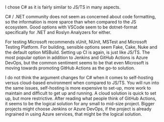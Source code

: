 I chose C# as it is fairly similar to JS/TS in many aspects.

C# / .NET community does not seem as concerned about code formatting, so the information is more sparce than when compared to the JS ecosystem. Good options with VSCode seem to be dotnet-format specifically for .NET and Roslyn Analyzers for either.

For testing Microsoft recommends xUnit, NUnit, MSTest and Microsoft Testing Platform. For building, sensible options seem Fake, Cake, Nuke and the default option MSBuild.
Setting up CI is again, is just like JS/TS. The most popular option in addition to Jenkins and GitHub Actions is Azure DevOps, but the common sentiment seems to be that even Microsoft is moving towards promoting GitHub Actions as the go-to solution.

I do not think the argument changes for C# when it comes to self-hosting versus cloud-based environment when compared to JS/TS. You will run into the same issues, self-hosting is more expensive to set-up, more work to maintain and difficult to get up and running. A cloud solution is quick to set up, but more restrictive. After reading what people think of GitHub Actions, it seems to be the logical solution for any small to mid-size project. Bigger projects might choose Jenkins or Azure DevOps, if the project is already ingrained in using Azure services, that might be the logical solution.
